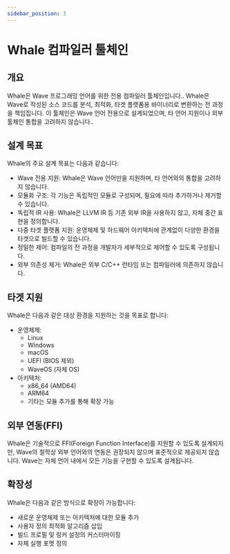 ```yaml
---
sidebar_position: 3
---
```


# Whale 컴파일러 툴체인

## 개요

Whale은 Wave 프로그래밍 언어를 위한 전용 컴파일러 툴체인입니다.. 
Whale은 Wave로 작성된 소스 코드를 분석, 최적화, 타겟 플랫폼용 바이너리로 변환하는 전 과정을 책임집니다. 
이 툴체인은 Wave 언어 전용으로 설계되었으며, 타 언어 지원이나 외부 툴체인 통합을 고려하지 않습니다..

## 설계 목표
Whale의 주요 설계 목표는 다음과 같습니다:

* Wave 전용 지원: Whale은 Wave 언어만을 지원하며, 타 언어와의 통합을 고려하지 않습니다.
* 모듈화 구조: 각 기능은 독립적인 모듈로 구성되며, 필요에 따라 추가하거나 제거할 수 있습니다.
* 독립적 IR 사용: Whale은 LLVM IR 등 기존 외부 IR을 사용하지 않고, 자체 중간 표현을 정의합니다.
* 다중 타겟 플랫폼 지원: 운영체제 및 하드웨어 아키텍처에 관계없이 다양한 환경을 타겟으로 빌드할 수 있습니다.
* 정밀한 제어: 컴파일의 전 과정을 개발자가 세부적으로 제어할 수 있도록 구성됩니다.
* 외부 의존성 제거: Whale은 외부 C/C++ 런타임 또는 컴파일러에 의존하지 않습니다.

## 타겟 지원

Whale은 다음과 같은 대상 환경을 지원하는 것을 목표로 합니다:

* 운영체제:
    * Linux
    * Windows
    * macOS
    * UEFI (BIOS 제외)
    * WaveOS (자체 OS)
* 아키텍처:
    * x86_64 (AMD64)
    * ARM64
    * 기타는 모듈 추가를 통해 확장 가능

## 외부 연동(FFI)

Whale은 기술적으로 FFI(Foreign Function Interface)를 지원할 수 있도록 설계되지만, 
Wave의 철학상 외부 언어와의 연동은 권장되지 않으며 표준적으로 제공되지 않습니다. 
Wave는 자체 언어 내에서 모든 기능을 구현할 수 있도록 설계됩니다.

## 확장성
Whale은 다음과 같은 방식으로 확장이 가능합니다:

* 새로운 운영체제 또는 아키텍처에 대한 모듈 추가
* 사용자 정의 최적화 알고리즘 삽입
* 빌드 프로필 및 링커 설정의 커스터마이징
* 자체 실행 포맷 정의